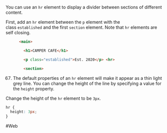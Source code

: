 You can use an `hr` element to display a divider between sections of different content.

First, add an `hr` element between the `p` element with the class `established` and the first `section` element. Note that `hr` elements are self closing.

```html
      <main>

        <h1>CAMPER CAFE</h1>

        <p class="established">Est. 2020</p> <hr>

        <section>
```


67. The default properties of an `hr` element will make it appear as a thin light grey line. You can change the height of the line by specifying a value for the `height` property.

Change the height of the `hr` element to be `3px`.

```css
hr { 
  height: 3px; 
}
```


#Web